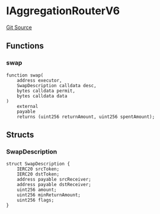 # IAggregationRouterV6
[Git Source](https://github.com/OasisDEX/summer-earn-protocol/blob/02b633fc64591288020c32f3fcb6421ab62209d5/src/interfaces/1inch/IAggregationRouterV6.sol)


## Functions
### swap


```solidity
function swap(
    address executor,
    SwapDescription calldata desc,
    bytes calldata permit,
    bytes calldata data
)
    external
    payable
    returns (uint256 returnAmount, uint256 spentAmount);
```

## Structs
### SwapDescription

```solidity
struct SwapDescription {
    IERC20 srcToken;
    IERC20 dstToken;
    address payable srcReceiver;
    address payable dstReceiver;
    uint256 amount;
    uint256 minReturnAmount;
    uint256 flags;
}
```

